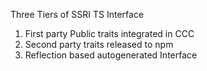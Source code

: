Three Tiers of SSRI TS Interface
1. First party Public traits integrated in CCC
2. Second party traits released to npm
3. Reflection based autogenerated Interface